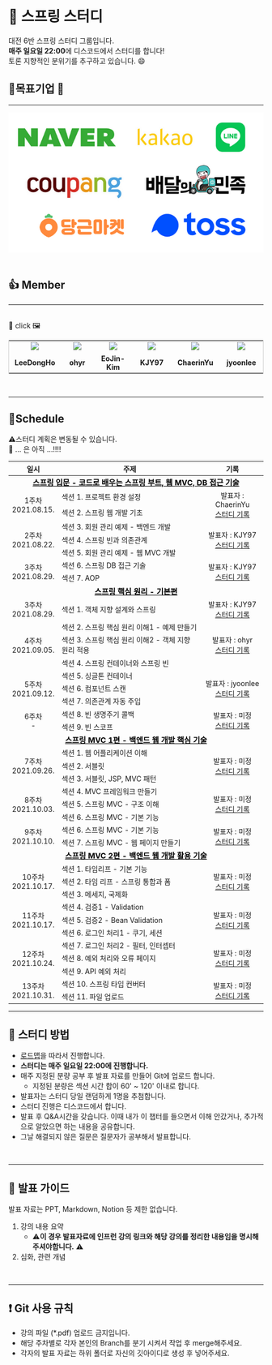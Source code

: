 # :roller_coaster: 스프링 스터디

대전 6반 스프링 스터디 그룹입니다. <br>
**매주 일요일 22:00**에 디스코드에서 스터디를 합니다!<br>
토론 지향적인 분위기를 추구하고 있습니다. :smile:


## :sparkling_heart:목표기업 :sparkling_heart:
---
![네카라쿠배당토](images/nklcbdt.png)
</br></br>
## :+1: Member
---

</br>
📌 click 🖼️
<table style="border:1px solid #4444">
<tr> 
<td align="center" width="120px"><a href="https://github.com/LeeDongHo"><img src="https://avatars.githubusercontent.com/u/18136160?v=4" width="100px"></a></td>
<td align="center" width="120px"><a href="https://github.com/ohyr"><img src="https://avatars.githubusercontent.com/u/18694745?v=4" width="100px"></a></td>
<td align="center" width="120px"><a href="https://github.com/EoJin-Kim"><img src="https://avatars.githubusercontent.com/u/62640679?v=4" width="100px"></a></td>
<td align="center" width="120px"><a href="https://github.com/KJY97"><img src="https://avatars.githubusercontent.com/u/47266337?v=4" width="100px"></a></td>
    <td align="center" width="120px"><a href="https://github.com/ChaerinYu"><img src="https://avatars.githubusercontent.com/u/17977857?v=4" width="100px"></a></td>
     <td align="center" width="120px"><a href="https://github.com/jyoonlee"><img src="https://avatars.githubusercontent.com/u/57625667?v=4" width="100px"></a></td>
    
 
</tr>
<tr style="font-weight:bold">
<td align="center"> LeeDongHo</td>
<td align="center"> ohyr </td>
<td align="center"> EoJin-Kim </td>
<td align="center"> KJY97 </td>
<td align="center"> ChaerinYu </td>
    <td align="center"> jyoonlee </td>
</tr>
</table>
</br>

---

## :calendar:Schedule
:warning:스터디 계획은 변동될 수 있습니다.   
:truck: ... 은 아직 ...!!!!
</br>   
<table width="550px">
    <thead>
        <tr>
            <th style="text-align:center">일시</th>
            <th style="text-align:center">주제</th>
            <th style="text-align:center">기록</th>
        </tr>
    </thead>
    <tbody>
        <tr>
            <td colspan="3" align="center"><a href="https://www.inflearn.com/course/%EC%8A%A4%ED%94%84%EB%A7%81-%EC%9E%85%EB%AC%B8-%EC%8A%A4%ED%94%84%EB%A7%81%EB%B6%80%ED%8A%B8/dashboard" style="color:black; font-size:15px"><b>스프링 입문 - 코드로 배우는 스프링 부트, 웹 MVC, DB 접근 기술</b></a></td>
        </tr>
        <tr>
            <td rowspan="2" align = "center"> 1주차 </br> 2021.08.15.</td>
            <td> 섹션 1. 프로젝트 환경 설정 </td>
            <td align="center" rowspan="2"> 발표자 : ChaerinYu <br> <a href="./tree/main/1weeks">스터디 기록</a></td>
        </tr>
        <tr>
            <td> 섹션 2. 스프링 웹 개발 기초</td>
        </tr>
        <tr>
            <td rowspan="3" align = "center"> 2주차 </br> 2021.08.22.</td>
            <td> 섹션 3. 회원 관리 예제 - 백엔드 개발 </td>
            <td rowspan="3" align="center"> 발표자 : KJY97 <br> <a href="2weeks">스터디 기록</a></td>
        </tr>
        <tr>
            <td> 섹션 4. 스프링 빈과 의존관계 </td>
        </tr>
        <tr>
            <td> 섹션 5. 회원 관리 예제 - 웹 MVC 개발</td>
        </tr>
        <tr>
            <td rowspan="2"  align = "center"> 3주차 </br> 2021.08.29.</td>
            <td> 섹션 6. 스프링 DB 접근 기술 </td>
            <td rowspan="2"  align="center"> 발표자 : KJY97 <br> <a href="3weeks">스터디 기록</a></td>
        </tr>
        <tr>
            <td> 섹션 7. AOP </td>
        </tr>
        <tr>
            <td colspan="3" align="center"><a href="https://www.inflearn.com/course/%EC%8A%A4%ED%94%84%EB%A7%81-%ED%95%B5%EC%8B%AC-%EC%9B%90%EB%A6%AC-%EA%B8%B0%EB%B3%B8%ED%8E%B8/dashboard" style="color:black; font-size:15px"><b>스프링 핵심 원리 - 기본편</b></a></td>
        </tr>
        <tr>
            <td align = "center"> 3주차 </br> 2021.08.29.</td>
            <td> 섹션 1. 객체 지향 설계와 스프링 </td>
            <td align="center"> 발표자 : KJY97 <br> <a href="3week">스터디 기록</a></td>
        </tr>
        <tr>
            <td rowspan="3" align="center"> 4주차 </br> 2021.09.05. </td>
            <td>섹션 2. 스프링 핵심 원리 이해1 - 예제 만들기</td>
            <td rowspan="3" align="center">발표자 : ohyr <br> <a href="4weeks">스터디 기록</td>
        </tr>
        <tr>
            <td>섹션 3. 스프링 핵심 원리 이해2 - 객체 지향 원리 적용</td>
        </tr>
        <tr>
            <td>섹션 4. 스프링 컨테이너와 스프링 빈</td>
        </tr>
        <tr>
            <td rowspan="3" align="center"> 5주차 </br> 2021.09.12. </td>
            <td>섹션 5. 싱글톤 컨테이너</td>
            <td rowspan="3" align="center">발표자 : jyoonlee <br> <a href="5weeks">스터디 기록</td>
        </tr>
        <tr>
            <td>섹션 6. 컴포넌트 스캔</td>
        </tr>
        <tr>
            <td>섹션 7. 의존관계 자동 주입</td>
        </tr>
        <tr>
            <td rowspan="2" align="center"> 6주차 </br> - </td>
            <td>섹션 8. 빈 생명주기 콜백</td>
            <td rowspan="2" align="center">발표자 : 미정 <br> <a href="5weeks">스터디 기록</td>
        </tr>
        <tr>
            <td>섹션 9. 빈 스코프</td>
        </tr>
        <tr>
            <td colspan="3" align="center"><a href="https://www.inflearn.com/course/%EC%8A%A4%ED%94%84%EB%A7%81-mvc-1/dashboard" style="color:black; font-size:15px"><b>스프링 MVC 1편 - 백엔드 웹 개발 핵심 기술</b></a></td>
        </tr>
        <tr>
            <td rowspan="3" align="center"> 7주차 </br> 2021.09.26. </td>
            <td>섹션 1. 웹 어플리케이션 이해</td>
            <td rowspan="3" align="center">발표자 : 미정 <br> <a href="5weeks">스터디 기록</td>
        </tr>
        <tr>
            <td>섹션 2. 서블릿</td>
        </tr>
        <tr>
            <td>섹션 3. 서블릿, JSP, MVC 패턴</td>
        </tr>
        <tr>
            <td rowspan="3" align="center"> 8주차 </br> 2021.10.03. </td>
            <td>섹션 4. MVC 프레임워크 만들기</td>
            <td rowspan="3" align="center">발표자 : 미정 <br> <a href="5weeks">스터디 기록</td>
        </tr>
        <tr>
            <td>섹션 5. 스프링 MVC - 구조 이해</td>
        </tr>
        <tr>
            <td>섹션 6. 스프링 MVC - 기본 기능</td>
        </tr>
        <tr>
            <td rowspan="2" align="center"> 9주차 </br> 2021.10.10. </td>
            <td>섹션 6. 스프링 MVC - 기본 기능</td>
            <td rowspan="2" align="center">발표자 : 미정 <br> <a href="5weeks">스터디 기록</td>
        </tr>
        <tr>
            <td>섹션 7. 스프링 MVC - 웹 페이지 만들기</td>
        </tr>
        <tr>
            <td colspan="3" align="center"><a href="https://www.inflearn.com/course/%EC%8A%A4%ED%94%84%EB%A7%81-mvc-2/dashboard" style="color:black; font-size:15px"><b>스프링 MVC 2편 - 백엔드 웹 개발 활용 기술</b></a></td>
        </tr>
        <tr>
            <td rowspan="3" align="center"> 10주차 </br> 2021.10.17. </td>
            <td>섹션 1. 타임리프 - 기본 기능</td>
            <td rowspan="3" align="center">발표자 : 미정 <br> <a href="5weeks">스터디 기록</td>
        </tr>
        <tr>
            <td>섹션 2. 타임 리프 - 스프링 통합과 폼</td>
        </tr>
        <tr>
            <td>섹션 3. 메세지, 국제화</td>
        </tr>
        <tr>
            <td rowspan="3" align="center"> 11주차 </br> 2021.10.17. </td>
            <td>섹션 4. 검증1 - Validation</td>
            <td rowspan="3" align="center">발표자 : 미정 <br> <a href="5weeks">스터디 기록</td>
        </tr>
        <tr>
            <td>섹션 5. 검증2 - Bean Validation</td>
        </tr>
        <tr>
            <td>섹션 6. 로그인 처리1 - 쿠기, 세션</td>
        </tr>
        <tr>
            <td rowspan="3" align="center"> 12주차 </br> 2021.10.24. </td>
            <td>섹션 7. 로그인 처리2 - 필터, 인터셉터</td>
            <td rowspan="3" align="center">발표자 : 미정 <br> <a href="5weeks">스터디 기록</td>
        </tr>
        <tr>
            <td>섹션 8. 예외 처리와 오류 페이지</td>
        </tr>
        <tr>
            <td>섹션 9. API 예외 처리</td>
        </tr>
         <tr>
            <td rowspan="3" align="center"> 13주차 </br> 2021.10.31. </td>
            <td>섹션 10. 스프링 타입 컨버터</td>
            <td rowspan="3" align="center">발표자 : 미정 <br> <a href="5weeks">스터디 기록</td>
        </tr>
        <tr>
            <td>섹션 11. 파일 업로드</td>
        </tr>
    </tbody>
</table>

---

## :memo: 스터디 방법
* [로드맵](https://www.inflearn.com/roadmaps/373)을 따라서 진행합니다.
* **스터디는 매주 일요일 22:00에 진행합니다.**
* 매주 지정된 분량 공부 후 발표 자료를 만들어 Git에 업로드 합니다.
  * 지정된 분량은 섹션 시간 합이 60' ~ 120'  이내로 합니다.
* 발표자는 스터디 당일 랜덤하게 1명을 추첨합니다.
* 스터디 진행은 디스코드에서 합니다.
* 발표 후 Q&A시간을 갖습니다. 이때 내가 이 챕터를 들으면서 이해 안갔거나, 추가적으로 알았으면 하는 내용을 공유합니다. 
* 그날 해결되지 않은 질문은 질문자가 공부해서 발표합니다.  
</br>

--- 

## :green_book: 발표 가이드
발표 자료는 PPT, Markdown, Notion 등 제한 없습니다. 
1. 강의 내용 요약
   - :warning:**이 경우 발표자료에 인프런 강의 링크와 해당 강의를 정리한 내용임을 명시해주셔야합니다.** :warning:
2. 심화, 관련 개념   
</br>

---

## :heavy_exclamation_mark: Git 사용 규칙
- 강의 파일 (*.pdf) 업로드 금지입니다. 
- 해당 주차별로 각자 본인의 Branch를 분기 시켜서 작업 후 merge해주세요.
- 각자의 발표 자료는 하위 폴더로 자신의 깃아이디로 생성 후 넣어주세요.
